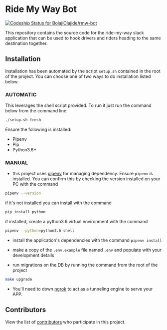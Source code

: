 # Ride My Way Bot

[![Codeship Status for BolajiOlajide/rmw-bot](https://app.codeship.com/projects/2cb88090-604d-0136-6722-766075984356/status?branch=develop)](https://app.codeship.com/projects/296252)

This repository contains the source code for the ride-my-way slack application that can be used to hook drivers and riders heading to the same destination together.

## Installation

Installation has been automated by the script `setup.sh` contained in the root of the project.
You can choose one of two ways to do installation listed below.

### AUTOMATIC

This leverages the shell script provided. To run it just run the command below from the command line:

```bash
./setup.sh fresh
```

Ensure the following is installed:

* Pipenv
* Pip
* Python3.6+

### MANUAL

* this project uses [pipenv](https://docs.pipenv.org/en/latest/) for managing dependency. Ensure `pipenv` is installed. You can confirm this by checking the version installed on your PC with the command

```bash
pipenv --version
```

if it's not installed you can install with the command

```bash
pip install python
```

if installed, create a python3.6 virtual environment with the command

```bash
pipenv --python=python3.6 shell
```

* install the application's dependencies with the command `pipenv install`

* make a copy of the `.env.example` file named `.env` and populate with your development details

* run migrations on the DB by running the command from the root of the project

```bash
make upgrade
```

* You'll need to down [ngrok](https://ngrok.com/) to act as a tunneling engine to serve your APP.

## Contributors

View the list of [contributors](https://github.com/BolajiOlajide/rmw-bot/contributors) who participate in this project.
